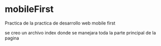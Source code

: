# mobileFirst
Practica de la practica de desarrollo web mobile first

se creo un archivo index donde se manejara toda la parte principal de
la pagina
